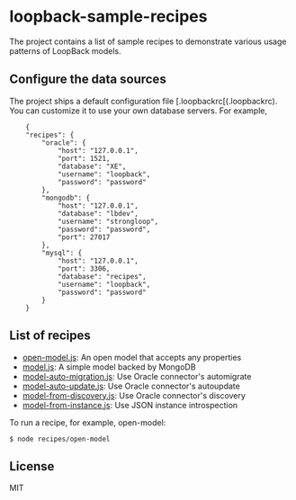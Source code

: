 # loopback-sample-recipes

The project contains a list of sample recipes to demonstrate various usage patterns of LoopBack models.

## Configure the data sources

The project ships a default configuration file [.loopbackrc[(.loopbackrc). You can customize it to use your own
database servers. For example,

        {
        "recipes": {
            "oracle": {
                "host": "127.0.0.1",
                "port": 1521,
                "database": "XE",
                "username": "loopback",
                "password": "password"
            },
            "mongodb": {
                "host": "127.0.0.1",
                "database": "lbdev",
                "username": "strongloop",
                "password": "password",
                "port": 27017
            },
            "mysql": {
                "host": "127.0.0.1",
                "port": 3306,
                "database": "recipes",
                "username": "loopback",
                "password": "password"
            }
        }

## List of recipes

- [open-model.js](recipes/open-model.js): An open model that accepts any properties
- [model.js](recipes/model.js): A simple model backed by MongoDB
- [model-auto-migration.js](recipes/model-auto-migration.js): Use Oracle connector's automigrate
- [model-auto-update.js](recipes/model-auto-update.js): Use Oracle connector's autoupdate
- [model-from-discovery.js](recipes/model-from-discovery.js): Use Oracle connector's discovery
- [model-from-instance.js](recipes/model-from-instance.js): Use JSON instance introspection

To run a recipe, for example, open-model:

    $ node recipes/open-model

## License
MIT
